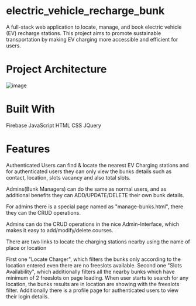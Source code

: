 # electric_vehicle_recharge_bunk
A full-stack web application to locate, manage, and book electric vehicle (EV) recharge stations. This project aims to promote sustainable transportation by making EV charging more accessible and efficient for users.

# Project Architecture
![image](https://github.com/user-attachments/assets/dc5b6965-8a37-493d-8a72-3a99c36bf26e)

# Built With
Firebase
JavaScript
HTML
CSS
JQuery

# Features
Authenticated Users can find & locate the nearest EV Charging stations and for authenticated users they can only view the bunks details such as contact, location, slots vacancy and also total slots.

Admins(Bunk Managers) can do the same as normal users, and as additional benefits they can ADD/UPDATE/DELETE their own bunk details.

For admins there is a special page named as "manage-bunks.html", there they can the CRUD operations.

Admins can do the CRUD operations in the nice Admin-Interface, which makes it easy to add/modify/delete courses.

There are two links to locate the charging stations nearby using the name of place or location

First one "Locate Charger", which filters the bunks only according to the location entered even there are no freeslots available.
Second one "Slots Availability", which additionally filters all the nearby bunks which have minimum of 2 freeslots on page loading. When user starts to search for any location, the bunks results are in location are showing with the freeslots filter.
Additionally there is a profile page for authenticated users to view their login details.


